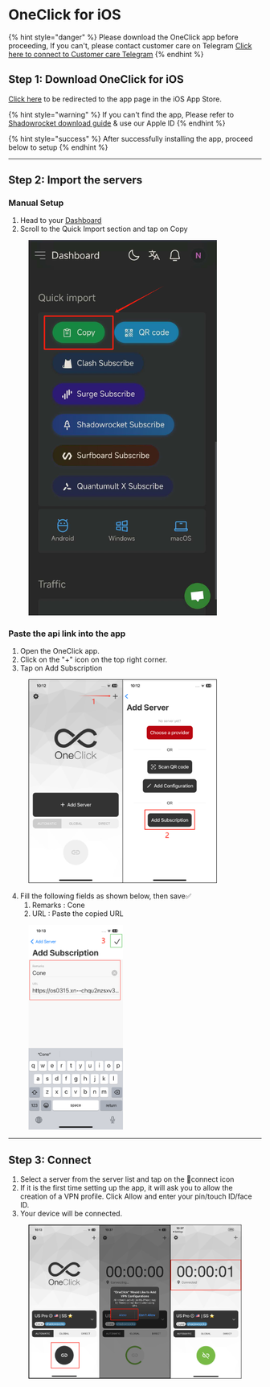 # OneClick for iOS

{% hint style="danger" %}
Please download the OneClick app before proceeding, If you can't, please contact customer care on Telegram [Click here to connect to Customer care Telegram](https://t.me/conesupport)
{% endhint %}

## Step 1: Download OneClick for iOS

[Click here](https://apps.apple.com/us/app/oneclick-safe-easy-fast/id1545555197) to be redirected to the app page in the iOS App Store.

{% hint style="warning" %}
If you can't find the app, Please refer to [Shadowrocket download guide](recommended-shadowrocket-for-ios/shadowrocket-download-and-install.md) & use our Apple ID
{% endhint %}

{% hint style="success" %}
After successfully installing the app, proceed below to setup
{% endhint %}

***

## Step 2: Import the servers

### Manual Setup

1. Head to your [Dashboard](https://dash.coneapp.top)
2. Scroll to the Quick Import section and tap on Copy

<figure><img src="../.gitbook/assets/Weixin Image_20250113135432.png" alt="" width="375"><figcaption></figcaption></figure>

### Paste the api link into the app

1. Open the OneClick app.
2. Click on the "+" icon on the top right corner.
3. Tap on Add Subscription

<figure><img src="../.gitbook/assets/1725961245871.png" alt="" width="375"><figcaption></figcaption></figure>

4. Fill the following fields as shown below, then save✅
   1. Remarks :  Cone
   2. URL : Paste the copied URL

<figure><img src="../.gitbook/assets/image (63).png" alt="" width="188"><figcaption></figcaption></figure>

***

## **Step 3: Connect**

1. Select a server from the server list and tap on the 🔗connect icon&#x20;
2. If it is the first time setting up the app, it will ask you to allow the creation of a VPN profile. Click Allow and enter your pin/touch ID/face ID.
3. Your device will be connected.

<figure><img src="../.gitbook/assets/1725961930089.png" alt="" width="563"><figcaption></figcaption></figure>
